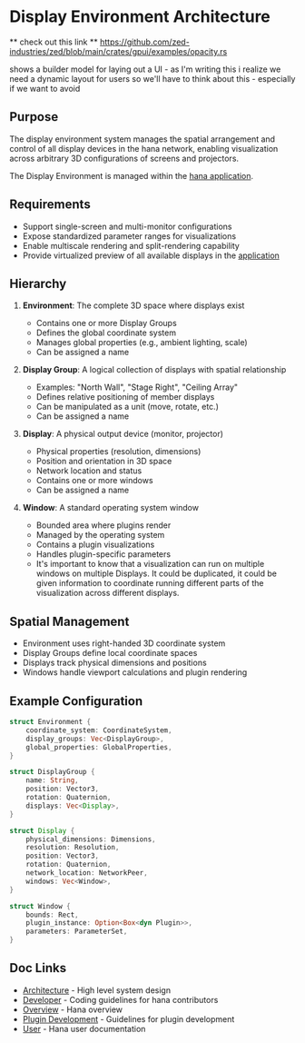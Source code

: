 # Display Environment Architecture

** check out this link **
https://github.com/zed-industries/zed/blob/main/crates/gpui/examples/opacity.rs

shows a builder model for laying out a UI - as I'm writing this i realize we need a dynamic layout for users so we'll have to think about this - especially if we want to avoid

## Purpose
The display environment system manages the spatial arrangement and
control of all display devices in the hana network,
enabling visualization across arbitrary 3D configurations of screens
and projectors.

The Display Environment is managed within the [hana application](application.md).

## Requirements
- Support single-screen and multi-monitor configurations
- Expose standardized parameter ranges for visualizations
- Enable multiscale rendering and split-rendering capability
- Provide virtualized preview of all available displays in the [application](application.md)
## Hierarchy
1. **Environment**: The complete 3D space where displays exist
    - Contains one or more Display Groups
    - Defines the global coordinate system
    - Manages global properties (e.g., ambient lighting, scale)
    - Can be assigned a name

2. **Display Group**: A logical collection of displays with spatial relationship
    - Examples: "North Wall", "Stage Right", "Ceiling Array"
    - Defines relative positioning of member displays
    - Can be manipulated as a unit (move, rotate, etc.)
    - Can be assigned a name

3. **Display**: A physical output device (monitor, projector)
    - Physical properties (resolution, dimensions)
    - Position and orientation in 3D space
    - Network location and status
    - Contains one or more windows
    - Can be assigned a name

4. **Window**: A standard operating system window
   - Bounded area where plugins render
   - Managed by the operating system
   - Contains a plugin visualizations
   - Handles plugin-specific parameters
   - It's important to know that a visualization can run on multiple windows on multiple Displays. It could be duplicated, it could be given information to coordinate running different parts of the visualization across different displays.

## Spatial Management
- Environment uses right-handed 3D coordinate system
- Display Groups define local coordinate spaces
- Displays track physical dimensions and positions
- Windows handle viewport calculations and plugin rendering

## Example Configuration
```rust
struct Environment {
    coordinate_system: CoordinateSystem,
    display_groups: Vec<DisplayGroup>,
    global_properties: GlobalProperties,
}

struct DisplayGroup {
    name: String,
    position: Vector3,
    rotation: Quaternion,
    displays: Vec<Display>,
}

struct Display {
    physical_dimensions: Dimensions,
    resolution: Resolution,
    position: Vector3,
    rotation: Quaternion,
    network_location: NetworkPeer,
    windows: Vec<Window>,
}

struct Window {
    bounds: Rect,
    plugin_instance: Option<Box<dyn Plugin>>,
    parameters: ParameterSet,
}
```
## Doc Links
- [Architecture](../architecture/README.md) - High level system design
- [Developer](../developer/README.md) - Coding guidelines for hana contributors
- [Overview](../../README.md) - Hana overview
- [Plugin Development](../plugins/README.md) - Guidelines for plugin development
- [User](../user/README.md) - Hana user documentation
